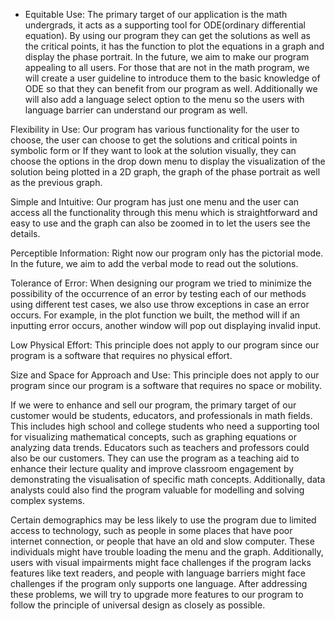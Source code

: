- Equitable Use: 
The primary target of our application is the math undergrads, it acts as a supporting tool for ODE(ordinary differential equation). By using our program they can get the solutions as well as the critical points, it has the function to plot the equations in a graph and display the phase portrait. In the future, we aim to make our program appealing to all users. For those that are not in the math program, we will create a user guideline to introduce them to the basic knowledge of ODE so that they can benefit from our program as well. Additionally we will also add a language select option to the menu so the users with language barrier can understand our program as well.

Flexibility in Use: 
Our program has various functionality for the user to choose, the user can choose to get the solutions and critical points in symbolic form or If they want to look at the solution visually, they can choose the options in the drop down menu to display the visualization of the solution being plotted in a 2D graph, the graph of the phase portrait as well as the previous graph.

Simple and Intuitive:
Our program has just one menu and the user can access all the functionality through this menu which is straightforward and easy to use and the graph can also be zoomed in to let the users see the details.

Perceptible Information:
Right now our program only has the pictorial mode. In the future, we aim to add the verbal mode to read out the solutions.

Tolerance of Error:
When designing our program we tried to minimize the possibility of the occurrence of an error by testing each of our methods using different test cases, we also use throw exceptions in case an error occurs. For example, in the plot function we built, the method will if an inputting error occurs, another window will pop out displaying invalid input.

Low Physical Effort:
This principle does not apply to our program since our program is a software that requires no physical effort.

Size and Space for Approach and Use:
This principle does not apply to our program since our program is a software that requires no space or mobility.


If we were to enhance and sell our program, the primary target of our customer would be students, educators, and professionals in math fields. This includes high school and college students who need a supporting tool for visualizing mathematical concepts, such as graphing equations or analyzing data trends. Educators such as teachers and professors could also be our customers. They can use the program as a teaching aid to enhance their lecture quality and improve classroom engagement by demonstrating the visualisation of specific math concepts. Additionally, data analysts could also find the program valuable for modelling and solving complex systems. 



Certain demographics may be less likely to use the program due to limited access to technology, such as people in some places that have poor internet connection, or people that have an old and slow computer. These individuals might have trouble loading the menu and the graph. Additionally, users with visual impairments might face challenges if the program lacks features like text readers, and people with language barriers might face challenges if the program only supports one language. After addressing these problems, we will try to upgrade more features to our program to follow the principle of universal design as closely as possible.
